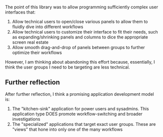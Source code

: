 The point of this library was to allow programming sufficiently complex user interfaces
that:

1. Allow technical users to open/close various panels to allow them to fluidly
    dive into different workflows
2. Allow technical users to customize their interface to fit their needs, such as
    expanding/shrinking panels and columns to dice the appropriate screen real estate
3. Allow smooth drag-and-drop of panels between groups to further optimize their workflows

However, I am thinking about abandoning this effort because, essentially, I think the user groups I need to be targeting are less technical.

## Further reflection

After further reflection, I think a promising application development model is:

1. The "kitchen-sink" application for power users and sysadmins. This application type DOES promote workflow-switching and broader investigations
2. The "specialized" applications that target exact user groups. These are "views" that hone into only one of the many workflows
